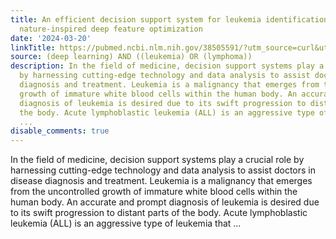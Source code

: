 ```yaml
---
title: An efficient decision support system for leukemia identification utilizing
  nature-inspired deep feature optimization
date: '2024-03-20'
linkTitle: https://pubmed.ncbi.nlm.nih.gov/38505591/?utm_source=curl&utm_medium=rss&utm_campaign=pubmed-2&utm_content=1byXLWG-5Hn0_qdLgZYpDfLA2UWGhGNgZGereuo1rJN2aoAQXP&fc=20220814223158&ff=20240320180546&v=2.18.0.post9+e462414
source: (deep learning) AND ((leukemia) OR (lymphoma))
description: In the field of medicine, decision support systems play a crucial role
  by harnessing cutting-edge technology and data analysis to assist doctors in disease
  diagnosis and treatment. Leukemia is a malignancy that emerges from the uncontrolled
  growth of immature white blood cells within the human body. An accurate and prompt
  diagnosis of leukemia is desired due to its swift progression to distant parts of
  the body. Acute lymphoblastic leukemia (ALL) is an aggressive type of leukemia that
  ...
disable_comments: true
---
```

In the field of medicine, decision support systems play a crucial role by harnessing cutting-edge technology and data analysis to assist doctors in disease diagnosis and treatment. Leukemia is a malignancy that emerges from the uncontrolled growth of immature white blood cells within the human body. An accurate and prompt diagnosis of leukemia is desired due to its swift progression to distant parts of the body. Acute lymphoblastic leukemia (ALL) is an aggressive type of leukemia that ...